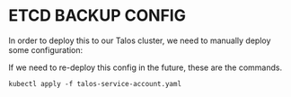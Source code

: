 # ETCD BACKUP CONFIG

In order to deploy this to our Talos cluster, we need to manually deploy some configuration:

If we need to re-deploy this config in the future, these are the commands.

```
kubectl apply -f talos-service-account.yaml
```

